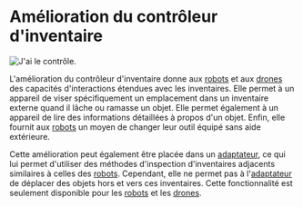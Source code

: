 # Amélioration du contrôleur d'inventaire

![J'ai le contrôle.](oredict:opencomputers:inventoryControllerUpgrade)

L'amélioration du contrôleur d'inventaire donne aux [robots](../block/robot.md) et aux [drones](drone.md) des capacités d'interactions étendues avec les inventaires. Elle permet à un appareil de viser spécifiquement un emplacement dans un inventaire externe quand il lâche ou ramasse un objet. Elle permet également à un appareil de lire des informations détaillées à propos d'un objet. Enfin, elle fournit aux [robots](../block/robot.md) un moyen de changer leur outil équipé sans aide extérieure.

Cette amélioration peut également être placée dans un [adaptateur](../block/adapter.md), ce qui lui permet d'utiliser des méthodes d'inspection d'inventaires adjacents similaires à celles des [robots](../block/robot.md). Cependant, elle ne permet pas à l'[adaptateur](../block/adapter.md) de déplacer des objets hors et vers ces inventaires. Cette fonctionnalité est seulement disponible pour les [robots](../block/robot.md) et les [drones](drone.md).
